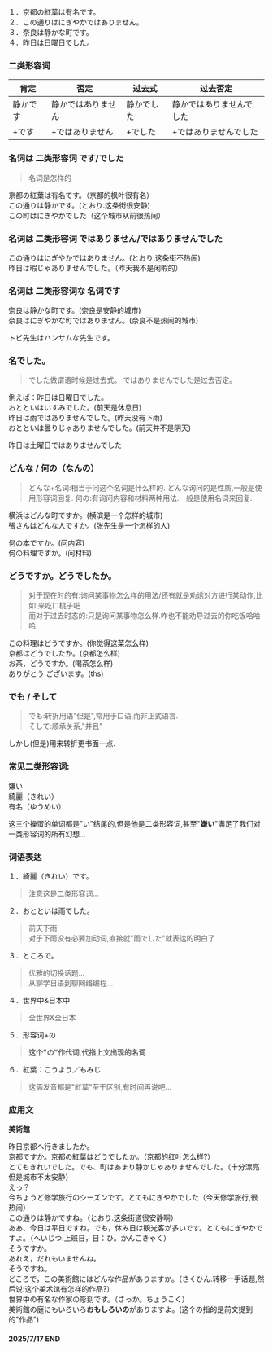 １．京都の紅葉は有名です。  
２．この通りはにぎやかではありません。  
３．奈良は静かな町です。  
４．昨日は日曜日でした。  

### 二类形容词  
|肯定|否定|过去式|过去否定|
|----|----|----|----|
|静かです|静かではありません|静かでした|静かではありませんでした|
|+です|+ではありません|+でした|+ではありませんでした|

### 名词は 二类形容词 です/でした  
> 名词是怎样的  

京都の紅葉は有名です。（京都的枫叶很有名）  
この通りは静かです。(とおり.这条街很安静)  
この町はにぎやかでした（这个城市从前很热闹）  

### 名词は 二类形容词 ではありません/ではありませんでした  

この通りはにぎやかではありません。(とおり.这条街不热闹)  
昨日は暇じゃありませんでした。（昨天我不是闲暇的）  

### 名词は 二类形容词な 名词です  

奈良は静かな町です。(奈良是安静的城市)  
奈良はにぎやかな町ではありません。(奈良不是热闹的城市)  

トビ先生はハンサムな先生です。  

### 名でした。  
> でした做谓语时候是过去式。
ではありませんでした是过去否定。  

例えば：昨日は日曜日でした。  
おとといはいすみでした。(前天是休息日)  
昨日は雨ではありませんでした。(昨天没有下雨)  
おとといは曇りじゃありませんでした。(前天并不是阴天)  

昨日は土曜日ではありませんでした  

### どんな / 何の（なんの）  
> どんな+名词:相当于问这个名词是什么样的. どんな询问的是性质,一般是使用形容词回复. 
何の:有询问内容和材料两种用法.一般是使用名词来回复.  

横浜はどんな町ですか。(横滨是一个怎样的城市)  
張さんはどんな人ですか。(张先生是一个怎样的人)  

何の本ですか。(问内容)  
何の料理ですか。(问材料)  

### どうですか。どうでしたか。  
> 对于现在时的有:询问某事物怎么样的用法/还有就是劝诱对方进行某动作,比如:来吃口桃子吧  
而对于过去时态的:只是询问某事物怎么样.咋也不能劝导过去的你吃饭哈哈哈.  


この料理はどうですか。(你觉得这菜怎么样)  
京都はどうでしたか。(京都怎么样)  
お茶，どうですか。(喝茶怎么样)  
ありがとう ございます。(ths)  

### でも / そして  
> でも:转折用语"但是",常用于口语,而非正式语言.  
そして:顺承关系,"并且"  

しかし(但是)用来转折更书面一点.  

### 常见二类形容词:
嫌い  
綺麗（きれい）  
有名（ゆうめい）  

这三个操蛋的单词都是"い"结尾的,但是他是二类形容词,甚至"**嫌い**"满足了我们对一类形容词的所有幻想...  

### 词语表达  
１．綺麗（きれい）です。  
> 注意这是二类形容词...  

２．おとといは雨でした。  
> 前天下雨  
对于下雨没有必要加动词,直接就"雨でした"就表达的明白了  

３．ところで。  
> 优雅的切换话题...  
从聊学日语到聊网络编程...  

４．世界中&日本中  
> 全世界&全日本

５．形容词+の  
> **这个"の"作代词,代指上文出现的名词**  

６．紅葉：こうよう／もみじ  
> 这俩发音都是"紅葉"至于区别,有时间再说吧...  

### 应用文  

**美術館**  

昨日京都へ行きましたか。  
京都ですか。京都の紅葉はどうでしたか。（京都的红叶怎么样?）  
とてもきれいでした。でも、町はあまり静かじゃありませんでした。（十分漂亮.但是城市不太安静）  
えっ？  
今ちょうど修学旅行のシーズンです。とてもにぎやかでした（今天修学旅行,很热闹）  
この通りは静かですね。（とおり.这条街道很安静啊）  
ああ、今日は平日ですね。でも，休み日は観光客が多いです。とてもにぎやかですよ。（へいじつ:上班日，日：ひ。かんこきゃく）  
そうですか。  
あれえ，だれもいませんね。  
そうですね。  
どころで，この美術館にはどんな作品がありますか。（さくひん.转移一手话题,然后说:这个美术馆有怎样的作品?）  
世界中の有名な作家の彫刻です。（さっか。ちょうこく）  
美術館の庭にもいろいろ**おもしろいの**がありますよ。(这个の指的是前文提到的"作品")  

#### 2025/7/17 END  